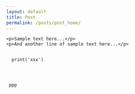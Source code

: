 ```yaml
---
layout: default
title: Post
permalink: /posts/post_home/
---
```


<pre><code>&lt;p&gt;Sample text here...&lt;/p&gt;
&lt;p&gt;And another line of sample text here...&lt;/p&gt;
</code></pre>


<pre><code class="py">
  print('xxx')
</code></pre>


<pre><code class="html">
  <p> ppp </p>
</code></pre>

